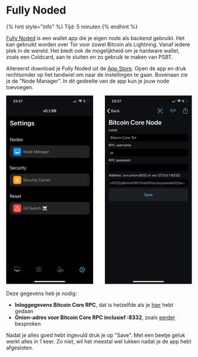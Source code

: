# Fully Noded

{% hint style="info" %}
Tijd: 5 minuten
{% endhint %}

[Fully Noded](https://github.com/Fonta1n3/FullyNoded#why-fully-noded%EF%B8%8F) is een wallet app die je eigen node als backend gebruikt. Het kan gebruikt worden over Tor voor zowel Bitcoin als Lightning. Vanaf iedere plek in de wereld. Het biedt ook de mogelijkheid om je hardware wallet, zoals een Coldcard, aan te sluiten en zo gebruik te maken van PSBT.

Allereerst download je Fully Noded uit de [App Store](https://apps.apple.com/us/app/fully-noded/id1436425586). Open de app en druk rechtsonder op het tandwiel om naar de instellingen te gaan. Bovenaan zie je de "Node Manager". In dit gedeelte van de app kun je jouw node toevoegen.

![Het instellen van jouw eigen node in Fully Noded](../.gitbook/assets/instel.png)

Deze gegevens heb je nodig:

-   **Inloggegevens Bitcoin Core RPC**, dat is hetzelfde als je [hier](https://node.bitdeal.nl/bitcoin-core/configuratie-en-starten#authenticatie) hebt gedaan
-   **Onion-adres voor Bitcoin Core RPC inclusief :8332**, zoals [eerder](https://node.bitdeal.nl/bitcoin-core/tor-aanpassen#onion-adres) besproken

Nadat je alles goed hebt ingevuld druk je op "Save". Met een beetje geluk werkt alles in 1 keer. Zo niet, wil het meestal wel lukken nadat je de app hebt afgesloten.
